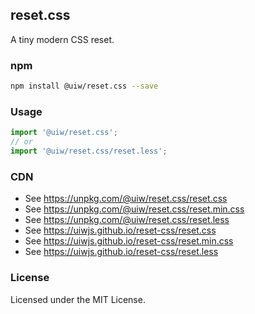 reset.css
---

A tiny modern CSS reset.

### npm

```bash
npm install @uiw/reset.css --save
```

### Usage

```js
import '@uiw/reset.css';
// or
import '@uiw/reset.css/reset.less';
```

### CDN

- See https://unpkg.com/@uiw/reset.css/reset.css
- See https://unpkg.com/@uiw/reset.css/reset.min.css
- See https://unpkg.com/@uiw/reset.css/reset.less
- See https://uiwjs.github.io/reset-css/reset.css
- See https://uiwjs.github.io/reset-css/reset.min.css
- See https://uiwjs.github.io/reset-css/reset.less

### License

Licensed under the MIT License.

